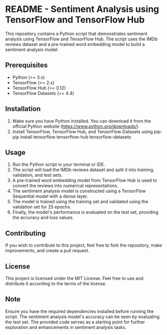 # README - Sentiment Analysis using TensorFlow and TensorFlow Hub

This repository contains a Python script that demonstrates sentiment analysis using TensorFlow and TensorFlow Hub. The script uses the IMDb reviews dataset and a pre-trained word embedding model to build a sentiment analysis model.

## Prerequisites

- Python (>= 3.x)
- TensorFlow (>= 2.x)
- TensorFlow Hub (>= 0.12)
- TensorFlow Datasets (>= 4.4)

## Installation

1. Make sure you have Python installed. You can download it from the official Python website (https://www.python.org/downloads/).
2. Install TensorFlow, TensorFlow Hub, and TensorFlow Datasets using pip:
pip install tensorflow tensorflow-hub tensorflow-datasets

## Usage

1. Run the Python script in your terminal or IDE.
2. The script will load the IMDb reviews dataset and split it into training, validation, and test sets.
3. A pre-trained word embedding model from TensorFlow Hub is used to convert the reviews into numerical representations.
4. The sentiment analysis model is constructed using a TensorFlow Sequential model with a dense layer.
5. The model is trained using the training set and validated using the validation set for 25 epochs.
6. Finally, the model's performance is evaluated on the test set, providing the accuracy and loss values.

## Contributing

If you wish to contribute to this project, feel free to fork the repository, make improvements, and create a pull request.

## License

This project is licensed under the MIT License. Feel free to use and distribute it according to the terms of the license.

## Note

Ensure you have the required dependencies installed before running the script. The sentiment analysis model's accuracy can be seen by evaluating the test set. The provided code serves as a starting point for further exploration and enhancements in sentiment analysis tasks.
